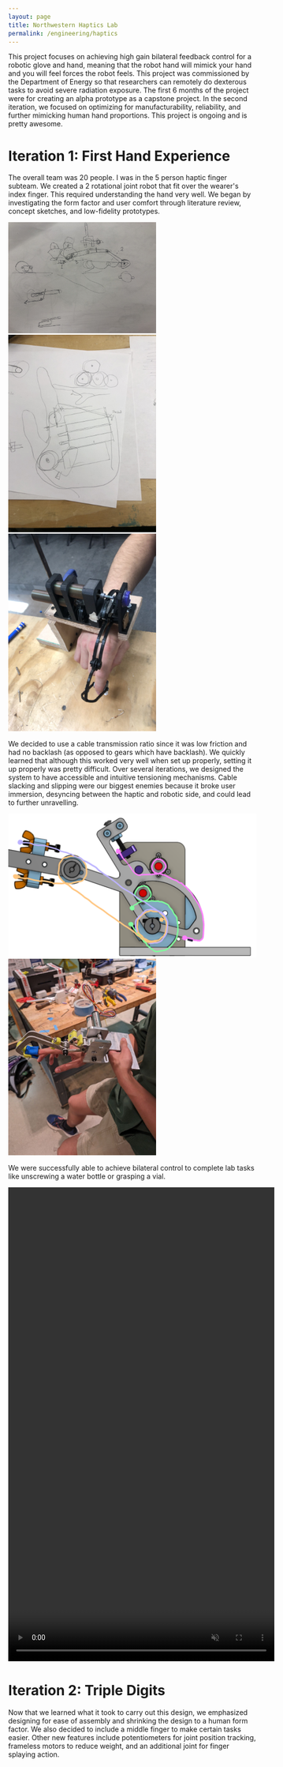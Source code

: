```yaml
---
layout: page
title: Northwestern Haptics Lab
permalink: /engineering/haptics
---
```


This project focuses on achieving high gain bilateral feedback control for a robotic glove and hand, meaning that the robot hand will mimick your hand and you will feel forces the robot feels. 
This project was commissioned by the Department of Energy so that researchers can remotely do dexterous tasks to avoid severe radiation exposure. 
The first 6 months of the project were for creating an alpha prototype as a capstone project. 
In the second iteration, we focused on optimizing for manufacturability, reliability, and further mimicking human hand proportions. This project is ongoing and is pretty awesome. 

# Iteration 1: First Hand Experience

The overall team was 20 people. I was in the 5 person haptic finger subteam. We created a 2 rotational joint robot that fit over the wearer's index finger. 
This required understanding the hand very well. We began by investigating the form factor and user comfort through literature review, concept sketches, and low-fidelity prototypes.

<p float="left">
  <img src="/assets/img/haptics/sketch1.jpg" width="300" />
  <img src="/assets/img/haptics/sketch2.JPG" width="300" />
  <img src="/assets/img/haptics/v1.JPG" width="300" /> 
</p>


We decided to use a cable transmission ratio since it was low friction and had no backlash (as opposed to gears which have backlash). 
We quickly learned that although this worked very well when set up properly, setting it up properly was pretty difficult. Over several iterations, we designed the system to have accessible and intuitive tensioning mechanisms. Cable slacking and slipping were our biggest enemies because it broke user immersion, desyncing between the haptic and robotic side, and could lead to further unravelling. 

<p float="left">
  <img src="/assets/img/haptics/route.png" width="600" />
  <img src="/assets/img/haptics/v2.jpg" width="300" />
</p>

We were successfully able to achieve bilateral control to complete lab tasks like unscrewing a water bottle or grasping a vial. 

<video controls width="540" height="960" muted loop autoplay>
    <source src="/assets/img/haptics/vid2.mp4" type="video/mp4">
    Your browser does not support the video tag.
</video>  

# Iteration 2: Triple Digits



Now that we learned what it took to carry out this design, we emphasized designing for ease of assembly and shrinking the design to a human form factor. We also decided to include a middle finger to make certain tasks easier. Other new features include potentiometers for joint position tracking, frameless motors to reduce weight, and an additional joint for finger splaying action. 



